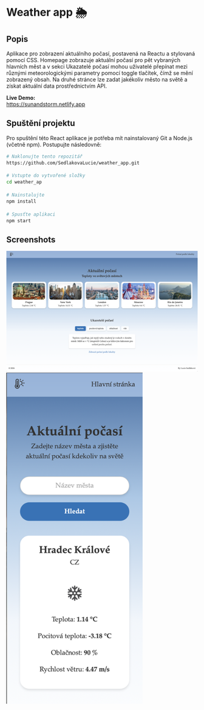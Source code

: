 # Weather app 🌦️
## Popis
Aplikace pro zobrazení aktuálního počasí, postavená na Reactu a stylovaná pomocí CSS. Homepage zobrazuje aktuální počasí pro pět vybraných hlavních měst a v sekci Ukazatelé počasí mohou uživatelé přepínat mezi různými meteorologickými parametry pomocí toggle tlačítek, čímž se mění zobrazený obsah. Na druhé stránce lze zadat jakékoliv město na světě a získat aktuální data prostřednictvím API.  

**Live Demo:**  
https://sunandstorm.netlify.app

## Spuštění projektu
Pro spuštění této React aplikace je potřeba mít nainstalovaný Git a Node.js (včetně npm). Postupujte následovně:
```bash
# Naklonujte tento repozitář
https://github.com/SedlakovaLucie/weather_app.git

# Vstupte do vytvořené složky
cd weather_ap

# Nainstalujte
npm install

# Spusťte aplikaci
npm start
```
## Screenshots
<img width="1304" alt="desktop" src="weather_app_screenshots/desktop.png">
<img width="359" alt="mobile" src="weather_app_screenshots/mobile.png">



